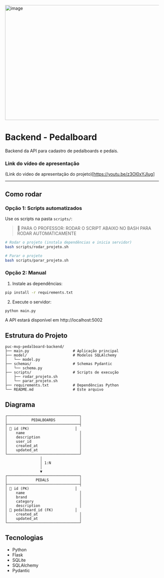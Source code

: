 <img width="1472" height="376" alt="image" src="https://github.com/user-attachments/assets/8adeb50f-c0ca-4f6c-b89d-4d54a1a136ba" />


# Backend - Pedalboard

Backend da API para cadastro de pedalboards e pedais.

### Link do vídeo de apresentação 

(Link do video de apresentação do projeto)[https://youtu.be/z3Ol0xYJIug] 


---

## Como rodar

### Opção 1: Scripts automatizados

Use os scripts na pasta `scripts/`:

> 🔹 PARA O PROFESSOR:  RODAR O SCRIPT ABAIXO NO BASH  PARA RODAR AUTOMATICAMENTE 

```bash
# Rodar o projeto (instala dependências e inicia servidor)
bash scripts/rodar_projeto.sh

# Parar o projeto
bash scripts/parar_projeto.sh
```

### Opção 2: Manual

1. Instale as dependências:

```bash
pip install -r requirements.txt
```

2. Execute o servidor:

```bash
python main.py
```

A API estará disponível em http://localhost:5002

## Estrutura do Projeto

```
puc-mvp-pedalboard-backend/
├── main.py                    # Aplicação principal
├── model/                     # Modelos SQLAlchemy
│   └── model.py
├── schemas/                   # Schemas Pydantic
│   └── schema.py
├── scripts/                   # Scripts de execução
│   ├── rodar_projeto.sh
│   └── parar_projeto.sh
├── requirements.txt           # Dependências Python
└── README.md                  # Este arquivo
```

## Diagrama

```
┌─────────────────────────────────┐
│           PEDALBOARDS           │
├─────────────────────────────────┤
│ 🔑 id (PK)                     │
│    name                         │
│    description                  │
│    user_id                      │
│    created_at                   │
│    updated_at                   │
└─────────────────────────────────┘
                │
                │ 1:N
                │
                ▼
┌─────────────────────────────────┐
│             PEDALS              │
├─────────────────────────────────┤
│ 🔑 id (PK)                     │
│    name                         │
│    brand                        │
│    category                     │
│    description                  │
│ 🔗 pedalboard_id (FK)          │
│    created_at                   │
│    updated_at                   │
└─────────────────────────────────┘

```



## Tecnologias

- Python
- Flask
- SQLite
- SQLAlchemy
- Pydantic
